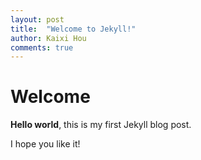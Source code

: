 ```yaml
---
layout: post
title:  "Welcome to Jekyll!"
author: Kaixi Hou
comments: true
---
```

# Welcome

**Hello world**, this is my first Jekyll blog post.

I hope you like it!
